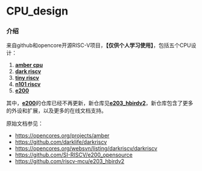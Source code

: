 
# **CPU_design**

### **介绍**
来自github和opencore开源RISC-V项目，**【仅供个人学习使用】**，包括五个CPU设计：
1. [**amber cpu**](https://github.com/spockman66/CPU_design/tree/main/amber_cpu)
2. [**dark riscv**](https://github.com/spockman66/CPU_design/tree/main/dark-risc-v)
3. [**tiny riscv**](https://github.com/spockman66/CPU_design/tree/main/tiny-riscv)
4. [**n101 riscv**](https://github.com/spockman66/CPU_design/tree/main/n101-riscv)
5. [**e200**](https://github.com/spockman66/CPU_design/tree/main/e200_opensource)

其中，[**e200**](https://github.com/SI-RISCV/e200_opensource)的仓库已经不再更新，新仓库见[**e203_hbirdv2**](https://github.com/SI-RISCV/e200_opensource)，新仓库包含了更多的外设和扩展，以及更多的在线文档支持。

原始文档参见： 

* https://opencores.org/projects/amber  
* https://github.com/darklife/darkriscv
* https://opencores.org/websvn/listing/darkriscv/darkriscv
* https://github.com/SI-RISCV/e200_opensource
* https://github.com/riscv-mcu/e203_hbirdv2